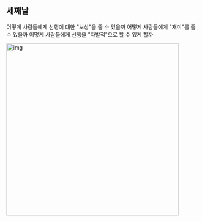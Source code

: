 ## 세째날

어떻게 사람들에게 선행에 대한 "보상"을 줄 수 있을까
어떻게 사람들에게 "재미"를 줄 수 있을까
어떻게 사람들에게 선행을 "자발적"으로 할 수 있게 할까

<img src="/doc/img/day02_01.jpg" alt="img" style="width: 450px;"/>
